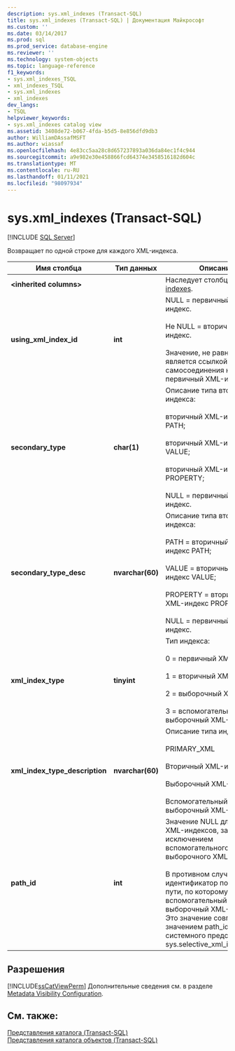 ```yaml
---
description: sys.xml_indexes (Transact-SQL)
title: sys.xml_indexes (Transact-SQL) | Документация Майкрософт
ms.custom: ''
ms.date: 03/14/2017
ms.prod: sql
ms.prod_service: database-engine
ms.reviewer: ''
ms.technology: system-objects
ms.topic: language-reference
f1_keywords:
- sys.xml_indexes_TSQL
- xml_indexes_TSQL
- sys.xml_indexes
- xml_indexes
dev_langs:
- TSQL
helpviewer_keywords:
- sys.xml_indexes catalog view
ms.assetid: 3408de72-b067-4fda-b5d5-8e856dfd9db3
author: WilliamDAssafMSFT
ms.author: wiassaf
ms.openlocfilehash: 4e83cc5aa28c8d657237893a036da84ec1f4c944
ms.sourcegitcommit: a9e982e30e458866fcd64374e3458516182d604c
ms.translationtype: MT
ms.contentlocale: ru-RU
ms.lasthandoff: 01/11/2021
ms.locfileid: "98097934"
---
```

# <a name="sysxml_indexes-transact-sql"></a>sys.xml_indexes (Transact-SQL)
[!INCLUDE [SQL Server](../../includes/applies-to-version/sqlserver.md)]

  Возвращает по одной строке для каждого XML-индекса.  
  
|Имя столбца|Тип данных|Описание|  
|-----------------|---------------|-----------------|  
|**\<inherited columns>**||Наследует столбцы из [sys. indexes](../../relational-databases/system-catalog-views/sys-indexes-transact-sql.md).|  
|**using_xml_index_id**|**int**|NULL = первичный XML-индекс.<br /><br /> Не NULL = вторичный XML-индекс.<br /><br /> Значение, не равное NULL, является ссылкой самосоединения на первичный XML-индекс.|  
|**secondary_type**|**char(1)**|Описание типа вторичного индекса:<br /><br /> вторичный XML-индекс P = PATH;<br /><br /> вторичный XML-индекс V = VALUE;<br /><br /> вторичный XML-индекс R = PROPERTY;<br /><br /> NULL = первичный XML-индекс.|  
|**secondary_type_desc**|**nvarchar(60)**|Описание типа вторичного индекса:<br /><br /> PATH = вторичный XML-индекс PATH;<br /><br /> VALUE = вторичный XML-индекс VALUE;<br /><br /> PROPERTY = вторичный XML-индекс PROPERTY;<br /><br /> NULL = первичный XML-индекс.|  
|**xml_index_type**|**tinyint**|Тип индекса:<br /><br /> 0 = первичный XML-индекс<br /><br /> 1 = вторичный XML-индекс<br /><br /> 2 = выборочный XML-индекс<br /><br /> 3 = вспомогательный выборочный XML-индекс|  
|**xml_index_type_description**|**nvarchar(60)**|Описание типа индекса.<br /><br /> PRIMARY_XML<br /><br /> Вторичный XML-индекс<br /><br /> Выборочный XML-индекс<br /><br /> Вспомогательный выборочный XML-индекс|  
|**path_id**|**int**|Значение NULL для всех XML-индексов, за исключением вспомогательного выборочного XML-индекса.<br /><br /> В противном случае — идентификатор повышенного пути, по которому строится вспомогательный выборочный XML-индекс. Это значение совпадает со значением path_id из системного представления sys.selective_xml_index_paths.|  
  
## <a name="permissions"></a>Разрешения  
 [!INCLUDE[ssCatViewPerm](../../includes/sscatviewperm-md.md)] Дополнительные сведения см. в разделе [Metadata Visibility Configuration](../../relational-databases/security/metadata-visibility-configuration.md).  
  
## <a name="see-also"></a>См. также:  
 [Представления каталога (Transact-SQL)](../../relational-databases/system-catalog-views/catalog-views-transact-sql.md)   
 [Представления каталога объектов (Transact-SQL)](../../relational-databases/system-catalog-views/object-catalog-views-transact-sql.md)  
  
  
